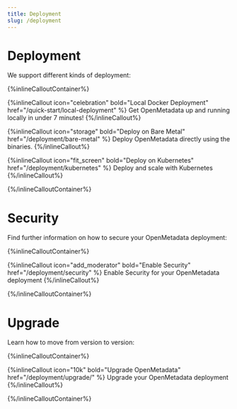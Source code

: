 ```yaml
---
title: Deployment
slug: /deployment
---
```


# Deployment

We support different kinds of deployment:

{%inlineCalloutContainer%}

{%inlineCallout
    icon="celebration"
    bold="Local Docker Deployment"
    href="/quick-start/local-deployment" %}
Get OpenMetadata up and running locally in under 7 minutes!
{%/inlineCallout%}

{%inlineCallout
    icon="storage"
    bold="Deploy on Bare Metal"
    href="/deployment/bare-metal" %}
Deploy OpenMetadata directly using the binaries.
{%/inlineCallout%}

{%inlineCallout
    icon="fit_screen"
    bold="Deploy on Kubernetes"
    href="/deployment/kubernetes" %}
Deploy and scale with Kubernetes
{%/inlineCallout%}

{%/inlineCalloutContainer%}

# Security

Find further information on how to secure your OpenMetadata deployment:

{%inlineCalloutContainer%}

{%inlineCallout
    icon="add_moderator"
    bold="Enable Security"
    href="/deployment/security" %}
Enable Security for your OpenMetadata deployment
{%/inlineCallout%}

{%/inlineCalloutContainer%}

# Upgrade

Learn how to move from version to version:

{%inlineCalloutContainer%}

{%inlineCallout
    icon="10k"
    bold="Upgrade OpenMetadata"
    href="/deployment/upgrade/" %}
Upgrade your OpenMetadata deployment
{%/inlineCallout%}

{%/inlineCalloutContainer%}
